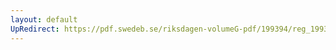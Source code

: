 ```yaml
---
layout: default
UpRedirect: https://pdf.swedeb.se/riksdagen-volumeG-pdf/199394/reg_199394/reg_199394_0125.pdf
---
```

